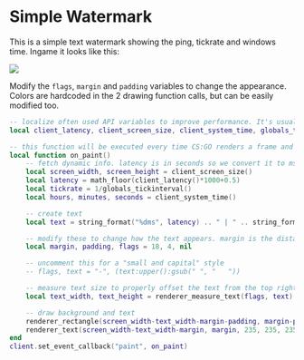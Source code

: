 # Simple Watermark

This is a simple text watermark showing the ping, tickrate and windows time. Ingame it looks like this:

![](https://i.imgur.com/73FUdvm.png)

Modify the `flags`, `margin` and `padding` variables to change the appearance. Colors are hardcoded in the 2 drawing function calls, but can be easily modified too.


```lua
-- localize often used API variables to improve performance. It's usually fine to not do this, but lua then has to look them up as globals every time.
local client_latency, client_screen_size, client_system_time, globals_tickinterval, math_floor, renderer_measure_text, renderer_rectangle, renderer_text, string_format = client.latency, client.screen_size, client.system_time, globals.tickinterval, math.floor, renderer.measure_text, renderer.rectangle, renderer.text, string.format

-- this function will be executed every time CS:GO renders a frame and lets you draw on top of the game scene.
local function on_paint()
	-- fetch dynamic info. latency is in seconds so we convert it to ms and round it. tickrate is calculated with 1 / tickinterval
	local screen_width, screen_height = client_screen_size()
	local latency = math_floor(client_latency()*1000+0.5)
	local tickrate = 1/globals_tickinterval()
	local hours, minutes, seconds = client_system_time()

	-- create text
	local text = string_format("%dms", latency) .. " | " .. string_format("%dtick", tickrate) .. " | " .. string_format("%02d:%02d:%02d", hours, minutes, seconds)

	-- modify these to change how the text appears. margin is the distance from the top right corner, padding is the size the background rectangle is larger than the text
	local margin, padding, flags = 18, 4, nil

	-- uncomment this for a "small and capital" style
	-- flags, text = "-", (text:upper():gsub(" ", "   "))

	-- measure text size to properly offset the text from the top right corner
	local text_width, text_height = renderer_measure_text(flags, text)

	-- draw background and text
	renderer_rectangle(screen_width-text_width-margin-padding, margin-padding, text_width+padding*2, text_height+padding*2, 32, 32, 32, 200)
	renderer_text(screen_width-text_width-margin, margin, 235, 235, 235, 255, flags, 0, text)
end
client.set_event_callback("paint", on_paint)
```

